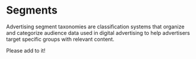 # Segments

Advertising segment taxonomies are classification systems that organize and
categorize audience data used in digital advertising to help advertisers target
specific groups with relevant content.

Please add to it!
